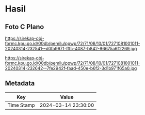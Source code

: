 # Hasil

## Foto C Plano

https://sirekap-obj-formc.kpu.go.id/00db/pemilu/ppwp/72/71/08/10/01/7271081001011-20240314-232541--d0fa9971-fffc-4087-b842-86675a6f2269.jpg

https://sirekap-obj-formc.kpu.go.id/00db/pemilu/ppwp/72/71/08/10/01/7271081001011-20240314-232642--7fe2942f-faad-450e-b6f2-3d1b971f65a0.jpg


## Metadata

| Key        | Value               |
| ---------- | ------------------- |
| Time Stamp | 2024-03-14 23:30:00 |



